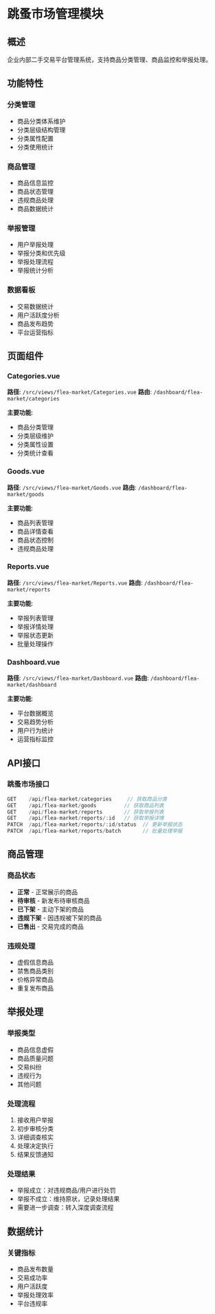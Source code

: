 # 跳蚤市场管理模块

## 概述

企业内部二手交易平台管理系统，支持商品分类管理、商品监控和举报处理。

## 功能特性

### 分类管理
- 商品分类体系维护
- 分类层级结构管理
- 分类属性配置
- 分类使用统计

### 商品管理
- 商品信息监控
- 商品状态管理
- 违规商品处理
- 商品数据统计

### 举报管理
- 用户举报处理
- 举报分类和优先级
- 举报处理流程
- 举报统计分析

### 数据看板
- 交易数据统计
- 用户活跃度分析
- 商品发布趋势
- 平台运营指标

## 页面组件

### Categories.vue
**路径**: `/src/views/flea-market/Categories.vue`
**路由**: `/dashboard/flea-market/categories`

**主要功能**:
- 商品分类管理
- 分类层级维护
- 分类属性设置
- 分类统计查看

### Goods.vue
**路径**: `/src/views/flea-market/Goods.vue`
**路由**: `/dashboard/flea-market/goods`

**主要功能**:
- 商品列表管理
- 商品详情查看
- 商品状态控制
- 违规商品处理

### Reports.vue
**路径**: `/src/views/flea-market/Reports.vue`
**路由**: `/dashboard/flea-market/reports`

**主要功能**:
- 举报列表管理
- 举报详情处理
- 举报状态更新
- 批量处理操作

### Dashboard.vue
**路径**: `/src/views/flea-market/Dashboard.vue`
**路由**: `/dashboard/flea-market/dashboard`

**主要功能**:
- 平台数据概览
- 交易趋势分析
- 用户行为统计
- 运营指标监控

## API接口

### 跳蚤市场接口
```typescript
GET    /api/flea-market/categories     // 获取商品分类
GET    /api/flea-market/goods         // 获取商品列表
GET    /api/flea-market/reports       // 获取举报列表
GET    /api/flea-market/reports/:id   // 获取举报详情
PATCH  /api/flea-market/reports/:id/status  // 更新举报状态
PATCH  /api/flea-market/reports/batch       // 批量处理举报
```

## 商品管理

### 商品状态
- **正常** - 正常展示的商品
- **待审核** - 新发布待审核商品
- **已下架** - 主动下架的商品
- **违规下架** - 因违规被下架的商品
- **已售出** - 交易完成的商品

### 违规处理
- 虚假信息商品
- 禁售商品类别
- 价格异常商品
- 重复发布商品

## 举报处理

### 举报类型
- 商品信息虚假
- 商品质量问题
- 交易纠纷
- 违规行为
- 其他问题

### 处理流程
1. 接收用户举报
2. 初步审核分类
3. 详细调查核实
4. 处理决定执行
5. 结果反馈通知

### 处理结果
- 举报成立：对违规商品/用户进行处罚
- 举报不成立：维持原状，记录处理结果
- 需要进一步调查：转入深度调查流程

## 数据统计

### 关键指标
- 商品发布数量
- 交易成功率
- 用户活跃度
- 举报处理效率
- 平台违规率